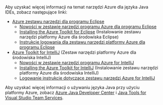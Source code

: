 Aby uzyskać więcej informacji na temat narzędzi Azure dla języka Java IDEs, zobacz następujące linki:

* [Azure zestawu narzędzi dla programu Eclipse](/azure/azure-toolkit-for-eclipse)
  * [Nowości w zestawie narzędzi programu Azure dla programu Eclipse](/azure/azure-toolkit-for-eclipse-whats-new)
  * [Installing the Azure Toolkit for Eclipse](/azure/azure-toolkit-for-eclipse-installation) (Instalowanie zestawu narzędzi platformy Azure dla środowiska Eclipse)
  * [Instrukcje logowania dla zestawu narzędzi platformy Azure dla programu Eclipse](/azure/azure-toolkit-for-eclipse-sign-in-instructions)
* [Azure Toolkit for IntelliJ](/azure/azure-toolkit-for-intellij) (Zestaw narzędzi platformy Azure dla środowiska IntelliJ)
  * [Nowości w zestawie narzędzi programu Azure for IntelliJ](/azure/azure-toolkit-for-intellij-whats-new)
  * [Installing the Azure Toolkit for IntelliJ](/azure/azure-toolkit-for-intellij-installation) (Instalowanie zestawu narzędzi platformy Azure dla środowiska IntelliJ)
  * [Logowanie instrukcje dotyczące zestawu narzędzi Azure for IntelliJ](/azure/azure-toolkit-for-intellij-sign-in-instructions)

Aby uzyskać więcej informacji o używaniu języka Java przy użyciu platformy Azure, zobacz [Azure Java Developer Center](https://azure.microsoft.com/develop/java/) i [Java Tools for Visual Studio Team Services](https://java.visualstudio.com/).
